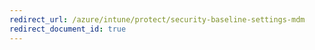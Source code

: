 ```yaml
---
redirect_url: /azure/intune/protect/security-baseline-settings-mdm
redirect_document_id: true
---
```

